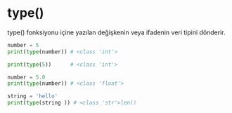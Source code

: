 # type()

type() fonksiyonu içine yazılan değişkenin veya ifadenin veri tipini dönderir.

```python
number = 5
print(type(number)) # <class 'int'>

print(type(5))      # <class 'int'>

number = 5.0
print(type(number)) # <class 'float'>

string = 'hello'
print(type(string )) # <class 'str'>len()
```

##
